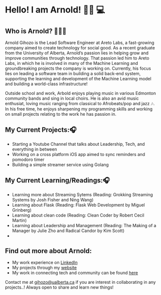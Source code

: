 # Hello! I am Arnold! 👋🏾 💻

## Who is Arnold? 🧑🏾‍💻

Arnold Gihozo is the Lead Software Engineer at Areto Labs, a fast-growing company aimed to create technology for social good. As a recent graduate from the University of Alberta, Arnold’s passion lies in helping grow and improve communities through technology. That passion led him to Areto Labs, in which he is involved in many of the Machine Learning and groundbreaking projects the company is working on. Currently, his focus lies on leading a software team in building a solid back-end system, supporting the learning and development of the Machine Learning model and building a world-class infrastructure!

Outside school and work, Arbold enjoys playing music in various Edmonton community bands and sing in local choirs. He is also an avid music enthusiat, loving music ranging from classical to Afrobeats/pop and jazz 🎶. In his free time, he enjoys sharpening my programming skills and working on small projects relating to the work he has passion in.

## My Current Projects:🎧
- Starting a Youtube Channel that talks about Leadership, Tech, and everything in between
- Working on a cross platform iOS app aimed to sync reminders and pomodoro timer
- Building a simple streamer service using Golang

## My Current Learning/Readings:🎧
- Learning more about Streaming Sytems (Reading: Grokking Streaming Systems by Josh Fisher and Ning Wang)
- Learning about Flask (Reading: Flask Web Development by Miguel Grinberg)
- Learning about clean code (Reading: Clean Coder by Robert Cecil Martin)
- Learning about Leadership and Management (Reading: The Making of a Manager by Julie Zho and Radical Candor by Kim Scott)
- 
## Find out more about Arnold:
- My work experience on [LinkedIn](https://www.linkedin.com/in/arnold-gihozo/)
- My projects through my [website](https://arnoldgih.com)
- My work in connecting tech and community can be found [here](https://vimeo.com/474012684/decd00ec5d)

Contact me at  <gihozo@ualberta.ca> if you are interest in collaborating in any projects..! Always open to share and learn new things! 

<!-- <details>
  <summary>:zap: GitHub Stats</summary>

  <img align="left" alt="Arnold Gihozo GitHub Stats" src="https://github-readme-stats.codestackr.vercel.app/api?username=ArnoldGihozo&show_icons=true&hide_border=true" />

</details> -->


